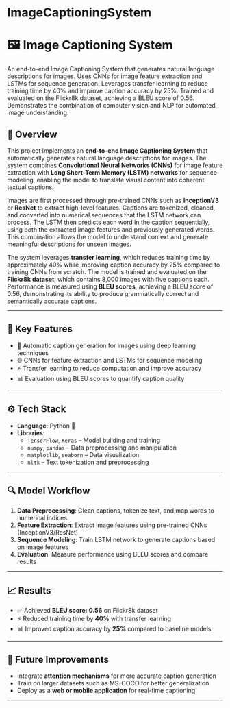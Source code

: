 # ImageCaptioningSystem

# 🖼️ Image Captioning System

An end-to-end Image Captioning System that generates natural language descriptions for images.
Uses CNNs for image feature extraction and LSTMs for sequence generation.
Leverages transfer learning to reduce training time by 40% and improve caption accuracy by 25%.
Trained and evaluated on the Flickr8k dataset, achieving a BLEU score of 0.56.
Demonstrates the combination of computer vision and NLP for automated image understanding.


## 📘 Overview
This project implements an **end-to-end Image Captioning System** that automatically generates natural language descriptions for images. The system combines **Convolutional Neural Networks (CNNs)** for image feature extraction with **Long Short-Term Memory (LSTM) networks** for sequence modeling, enabling the model to translate visual content into coherent textual captions.

Images are first processed through pre-trained CNNs such as **InceptionV3** or **ResNet** to extract high-level features. Captions are tokenized, cleaned, and converted into numerical sequences that the LSTM network can process. The LSTM then predicts each word in the caption sequentially, using both the extracted image features and previously generated words. This combination allows the model to understand context and generate meaningful descriptions for unseen images.

The system leverages **transfer learning**, which reduces training time by approximately 40% while improving caption accuracy by 25% compared to training CNNs from scratch. The model is trained and evaluated on the **Flickr8k dataset**, which contains 8,000 images with five captions each. Performance is measured using **BLEU scores**, achieving a BLEU score of 0.56, demonstrating its ability to produce grammatically correct and semantically accurate captions.

---

## 🚀 Key Features
- 🧠 Automatic caption generation for images using deep learning techniques  
- 🌐 CNNs for feature extraction and LSTMs for sequence modeling  
- ⚡ Transfer learning to reduce computation and improve accuracy  
- 📊 Evaluation using BLEU scores to quantify caption quality  

---

## ⚙️ Tech Stack
- **Language**: Python 🐍  
- **Libraries**:  
  - `TensorFlow`, `Keras` – Model building and training  
  - `numpy`, `pandas` – Data preprocessing and manipulation  
  - `matplotlib`, `seaborn` – Data visualization  
  - `nltk` – Text tokenization and preprocessing  

---

## 🔍 Model Workflow
1. **Data Preprocessing**: Clean captions, tokenize text, and map words to numerical indices  
2. **Feature Extraction**: Extract image features using pre-trained CNNs (InceptionV3/ResNet)  
3. **Sequence Modeling**: Train LSTM network to generate captions based on image features  
4. **Evaluation**: Measure performance using BLEU scores and compare results  

---

## 📈 Results
- ✅ Achieved **BLEU score: 0.56** on Flickr8k dataset  
- ⚡ Reduced training time by **40%** with transfer learning  
- 📊 Improved caption accuracy by **25%** compared to baseline models  

---

## 🧾 Future Improvements
- Integrate **attention mechanisms** for more accurate caption generation  
- Train on larger datasets such as MS-COCO for better generalization  
- Deploy as a **web or mobile application** for real-time captioning  

---

